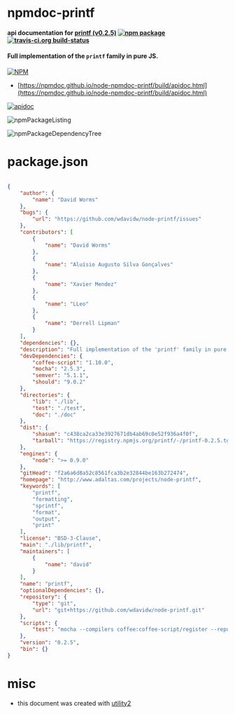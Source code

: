 # npmdoc-printf

#### api documentation for  [printf (v0.2.5)](http://www.adaltas.com/projects/node-printf)  [![npm package](https://img.shields.io/npm/v/npmdoc-printf.svg?style=flat-square)](https://www.npmjs.org/package/npmdoc-printf) [![travis-ci.org build-status](https://api.travis-ci.org/npmdoc/node-npmdoc-printf.svg)](https://travis-ci.org/npmdoc/node-npmdoc-printf)

#### Full implementation of the `printf` family in pure JS.

[![NPM](https://nodei.co/npm/printf.png?downloads=true&downloadRank=true&stars=true)](https://www.npmjs.com/package/printf)

- [https://npmdoc.github.io/node-npmdoc-printf/build/apidoc.html](https://npmdoc.github.io/node-npmdoc-printf/build/apidoc.html)

[![apidoc](https://npmdoc.github.io/node-npmdoc-printf/build/screenCapture.buildCi.browser.%252Ftmp%252Fbuild%252Fapidoc.html.png)](https://npmdoc.github.io/node-npmdoc-printf/build/apidoc.html)

![npmPackageListing](https://npmdoc.github.io/node-npmdoc-printf/build/screenCapture.npmPackageListing.svg)

![npmPackageDependencyTree](https://npmdoc.github.io/node-npmdoc-printf/build/screenCapture.npmPackageDependencyTree.svg)



# package.json

```json

{
    "author": {
        "name": "David Worms"
    },
    "bugs": {
        "url": "https://github.com/wdavidw/node-printf/issues"
    },
    "contributors": [
        {
            "name": "David Worms"
        },
        {
            "name": "Aluísio Augusto Silva Gonçalves"
        },
        {
            "name": "Xavier Mendez"
        },
        {
            "name": "LLeo"
        },
        {
            "name": "Derrell Lipman"
        }
    ],
    "dependencies": {},
    "description": "Full implementation of the 'printf' family in pure JS.",
    "devDependencies": {
        "coffee-script": "1.10.0",
        "mocha": "2.5.3",
        "semver": "5.1.1",
        "should": "9.0.2"
    },
    "directories": {
        "lib": "./lib",
        "test": "./test",
        "doc": "./doc"
    },
    "dist": {
        "shasum": "c438ca2ca33e3927671db4ab69c0e52f936a4f0f",
        "tarball": "https://registry.npmjs.org/printf/-/printf-0.2.5.tgz"
    },
    "engines": {
        "node": ">= 0.9.0"
    },
    "gitHead": "f2a6a6d8a52c8561fca3b2e32844be163b272474",
    "homepage": "http://www.adaltas.com/projects/node-printf",
    "keywords": [
        "printf",
        "formatting",
        "sprintf",
        "format",
        "output",
        "print"
    ],
    "license": "BSD-3-Clause",
    "main": "./lib/printf",
    "maintainers": [
        {
            "name": "david"
        }
    ],
    "name": "printf",
    "optionalDependencies": {},
    "repository": {
        "type": "git",
        "url": "git+https://github.com/wdavidw/node-printf.git"
    },
    "scripts": {
        "test": "mocha --compilers coffee:coffee-script/register --reporter dot"
    },
    "version": "0.2.5",
    "bin": {}
}
```



# misc
- this document was created with [utility2](https://github.com/kaizhu256/node-utility2)
